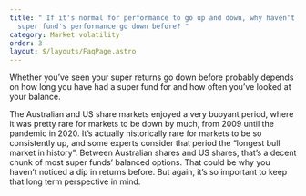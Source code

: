 ```yaml
---
title: " If it's normal for performance to go up and down, why haven't I seen my
  super fund's performance go down before? "
category: Market volatility
order: 3
layout: $/layouts/FaqPage.astro
---
```

Whether you’ve seen your super returns go down before probably depends on how long you have had a super fund for and how often you’ve looked at your balance. 



The Australian and US share markets enjoyed a very buoyant period, where it was pretty rare for markets to be down by much, from 2009 until the pandemic in 2020. It’s actually historically rare for markets to be so consistently up, and some experts consider that period the “longest bull market in history”. Between Australian shares and US shares, that’s a decent chunk of most super funds’ balanced options. That could be why you haven’t noticed a dip in returns before. But again, it’s so important to keep that long term perspective in mind.

